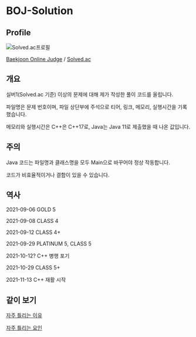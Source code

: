 # BOJ-Solution

## Profile

![Solved.ac프로필](http://mazassumnida.wtf/api/v2/generate_badge?boj=floatingice)

[Baekjoon Online Judge](https://www.acmicpc.net/user/floatingice) / [Solved.ac](https://solved.ac/profile/floatingice)

## 개요

실버1(Solved.ac 기준) 이상의 문제에 대해 제가 작성한 풀이 코드를 올립니다.

파일명은 문제 번호이며, 파일 상단부에 주석으로 티어, 링크, 메모리, 실행시간을 기록했습니다.

메모리와 실행시간은 C++은 C++17로, Java는 Java 11로 제출했을 때 나온 값입니다. 

## 주의

Java 코드는 파일명과 클래스명을 모두 Main으로 바꾸어야 정상 작동합니다.

코드가 비효율적이거나 결함이 있을 수 있습니다.

## 역사

2021-09-06 GOLD 5

2021-09-08 CLASS 4

2021-09-12 CLASS 4+

2021-09-29 PLATINUM 5, CLASS 5

2021-10-12? C++ 병행 포기

2021-10-29 CLASS 5+

2021-11-13 C++ 재활 시작

## 같이 보기

[자주 틀리는 이유](https://stack.news/2020/10/17/%ec%9e%90%ec%a3%bc-%ed%8b%80%eb%a6%ac%eb%8a%94-%ec%9d%b4%ec%9c%a0/)

[자주 틀리는 요인](https://www.acmicpc.net/blog/view/70)


